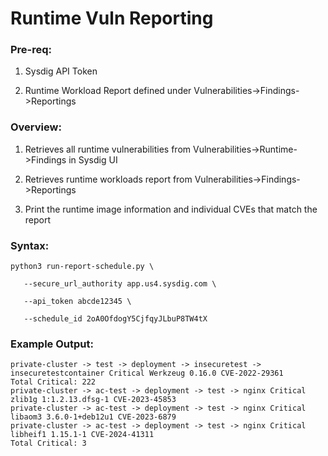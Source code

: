 # Runtime Vuln Reporting

### Pre-req:

1. Sysdig API Token

2. Runtime Workload Report defined under Vulnerabilities->Findings->Reportings



### Overview:

1. Retrieves all runtime vulnerabilities from Vulnerabilities->Runtime->Findings in Sysdig UI

2. Retrieves runtime workloads report from Vulnerabilities->Findings->Reportings

3. Print the runtime image information and individual CVEs that match the report



### Syntax: 

```
python3 run-report-schedule.py \

   --secure_url_authority app.us4.sysdig.com \

   --api_token abcde12345 \

   --schedule_id 2oA0OfdogY5CjfqyJLbuP8TW4tX
```
### Example Output:


```private-cluster -> test -> deployment -> insecuretest -> insecuretestcontainer Critical certifi 2020.4.5.1 CVE-2023-37920
private-cluster -> test -> deployment -> insecuretest -> insecuretestcontainer Critical Werkzeug 0.16.0 CVE-2022-29361
Total Critical: 222
private-cluster -> ac-test -> deployment -> test -> nginx Critical zlib1g 1:1.2.13.dfsg-1 CVE-2023-45853
private-cluster -> ac-test -> deployment -> test -> nginx Critical libaom3 3.6.0-1+deb12u1 CVE-2023-6879
private-cluster -> ac-test -> deployment -> test -> nginx Critical libheif1 1.15.1-1 CVE-2024-41311
Total Critical: 3
```